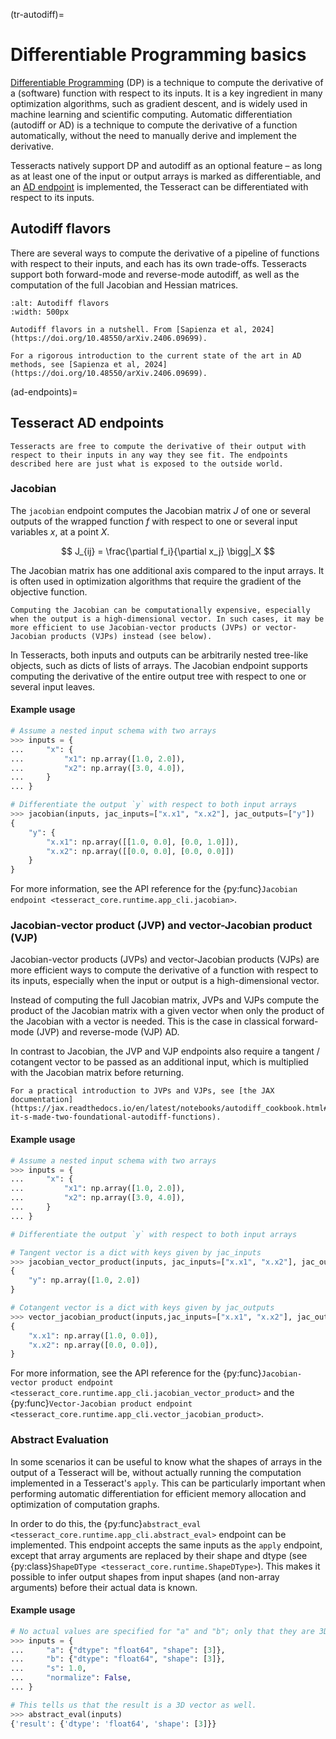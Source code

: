 (tr-autodiff)=
# Differentiable Programming basics

[Differentiable Programming](https://en.wikipedia.org/wiki/Differentiable_programming) (DP) is a technique to compute the derivative of a (software) function with respect to its inputs. It is a key ingredient in many optimization algorithms, such as gradient descent, and is widely used in machine learning and scientific computing. Automatic differentiation (autodiff or AD) is a technique to compute the derivative of a function automatically, without the need to manually derive and implement the derivative.

Tesseracts natively support DP and autodiff as an optional feature – as long as at least one of the input or output arrays is marked as differentiable, and an [AD endpoint](#ad-endpoints) is implemented, the Tesseract can be differentiated with respect to its inputs.

## Autodiff flavors

There are several ways to compute the derivative of a pipeline of functions with respect to their inputs, and each has its own trade-offs. Tesseracts support both forward-mode and reverse-mode autodiff, as well as the computation of the full Jacobian and Hessian matrices.

```{figure} /img/autodiff-flavors.png
:alt: Autodiff flavors
:width: 500px

Autodiff flavors in a nutshell. From [Sapienza et al, 2024](https://doi.org/10.48550/arXiv.2406.09699).
```

```{seealso}
For a rigorous introduction to the current state of the art in AD methods, see [Sapienza et al, 2024](https://doi.org/10.48550/arXiv.2406.09699).
```

(ad-endpoints)=
## Tesseract AD endpoints

```{note}
Tesseracts are free to compute the derivative of their output with respect to their inputs in any way they see fit. The endpoints described here are just what is exposed to the outside world.
```

### Jacobian

The `jacobian` endpoint computes the Jacobian matrix $J$ of one or several outputs of the wrapped function $f$ with respect to one or several input variables $x$, at a point $X$.

$$ J_{ij} = \frac{\partial f_i}{\partial x_j} \bigg|_X $$

The Jacobian matrix has one additional axis compared to the input arrays. It is often used in optimization algorithms that require the gradient of the objective function.

```{warning}
Computing the Jacobian can be computationally expensive, especially when the output is a high-dimensional vector. In such cases, it may be more efficient to use Jacobian-vector products (JVPs) or vector-Jacobian products (VJPs) instead (see below).
```

In Tesseracts, both inputs and outputs can be arbitrarily nested tree-like objects, such as dicts of lists of arrays. The Jacobian endpoint supports computing the derivative of the entire output tree with respect to one or several input leaves.

#### Example usage

```python
# Assume a nested input schema with two arrays
>>> inputs = {
...     "x": {
...         "x1": np.array([1.0, 2.0]),
...         "x2": np.array([3.0, 4.0]),
...     }
... }

# Differentiate the output `y` with respect to both input arrays
>>> jacobian(inputs, jac_inputs=["x.x1", "x.x2"], jac_outputs=["y"])
{
    "y": {
        "x.x1": np.array([[1.0, 0.0], [0.0, 1.0]]),
        "x.x2": np.array([[0.0, 0.0], [0.0, 0.0]])
    }
}
```

For more information, see the API reference for the {py:func}`Jacobian endpoint <tesseract_core.runtime.app_cli.jacobian>`.

### Jacobian-vector product (JVP) and vector-Jacobian product (VJP)

Jacobian-vector products (JVPs) and vector-Jacobian products (VJPs) are more efficient ways to compute the derivative of a function with respect to its inputs, especially when the input or output is a high-dimensional vector.

Instead of computing the full Jacobian matrix, JVPs and VJPs compute the product of the Jacobian matrix with a given vector when only the product of the Jacobian with a vector is needed. This is the case in classical forward-mode (JVP) and reverse-mode (VJP) AD.

In contrast to Jacobian, the JVP and VJP endpoints also require a tangent / cotangent vector to be passed as an additional input, which is multiplied with the Jacobian matrix before returning.

```{seealso}
For a practical introduction to JVPs and VJPs, see [the JAX documentation](https://jax.readthedocs.io/en/latest/notebooks/autodiff_cookbook.html#how-it-s-made-two-foundational-autodiff-functions).
```

#### Example usage

```python
# Assume a nested input schema with two arrays
>>> inputs = {
...     "x": {
...         "x1": np.array([1.0, 2.0]),
...         "x2": np.array([3.0, 4.0]),
...     }
... }

# Differentiate the output `y` with respect to both input arrays

# Tangent vector is a dict with keys given by jac_inputs
>>> jacobian_vector_product(inputs, jac_inputs=["x.x1", "x.x2"], jac_outputs=["y"], tangent_vector={"x.x1": np.array([1.0, 2.0]), "x.x2": np.array([3.0, 4.0])})
{
    "y": np.array([1.0, 2.0])
}

# Cotangent vector is a dict with keys given by jac_outputs
>>> vector_jacobian_product(inputs,jac_inputs=["x.x1", "x.x2"], jac_outputs=["y"], cotangent_vector={"y": np.array([1.0, 0.0])})
{
    "x.x1": np.array([1.0, 0.0]),
    "x.x2": np.array([0.0, 0.0]),
}
```

For more information, see the API reference for the {py:func}`Jacobian-vector product endpoint <tesseract_core.runtime.app_cli.jacobian_vector_product>` and the {py:func}`Vector-Jacobian product endpoint <tesseract_core.runtime.app_cli.vector_jacobian_product>`.

### Abstract Evaluation

In some scenarios it can be useful to know what the shapes of arrays in the output of a Tesseract will be,
without actually running the computation implemented in a Tesseract's `apply`. This can be particularly
important when performing automatic differentiation for efficient memory allocation and optimization
of computation graphs.

In order to do this, the {py:func}`abstract_eval <tesseract_core.runtime.app_cli.abstract_eval>` endpoint
can be implemented. This endpoint accepts the same inputs as the `apply` endpoint, except that
array arguments are replaced by their shape and dtype (see {py:class}`ShapeDType <tesseract_core.runtime.ShapeDType>`).
This makes it possible to infer output shapes from input shapes (and non-array arguments) before their actual data is known.


#### Example usage

```python
# No actual values are specified for "a" and "b"; only that they are 3D vectors
>>> inputs = {
...     "a": {"dtype": "float64", "shape": [3]},
...     "b": {"dtype": "float64", "shape": [3]},
...     "s": 1.0,
...     "normalize": False,
... }

# This tells us that the result is a 3D vector as well.
>>> abstract_eval(inputs)
{'result': {'dtype': 'float64', 'shape': [3]}}
```
